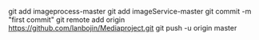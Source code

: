git add imageprocess-master
git add imageService-master
git commit -m "first commit"
git remote add origin https://github.com/lanbojin/Mediaproject.git
git push -u origin master
